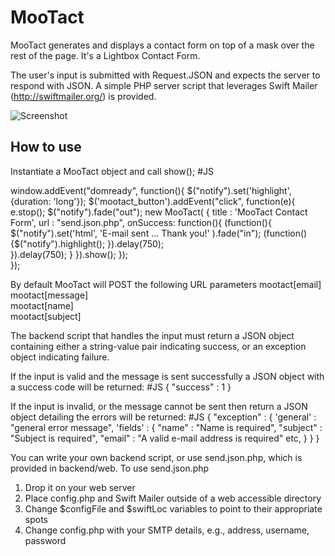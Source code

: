 MooTact
===========
 MooTact generates and displays a contact form on top of a mask over the rest of the page. It's a Lightbox Contact Form.
 
 The user's input is submitted with Request.JSON and expects the server to respond with JSON. A simple PHP server script
 that leverages Swift Mailer (http://swiftmailer.org/) is provided.
 
 ![Screenshot](http://kanjitastic.com/MooTact/images/screenshot.png)

How to use
----------
 Instantiate a MooTact object and call show();
#JS

window.addEvent("domready", function(){
		$("notify").set('highlight', {duration: 'long'});
	  	$('mootact_button').addEvent("click", function(e){
						e.stop();
						$("notify").fade("out");
						new MooTact( { 
        							title 	: 'MooTact Contact Form', 
        							url		: "send.json.php",
        							onSuccess: function(){
        								(function(){
        									$("notify").set('html', 'E-mail sent ... Thank you!' ).fade("in");
        									(function(){$("notify").highlight(); }).delay(750);											
        								}).delay(750);
        							} 
						}).show(); 
		  });			
});

By default MooTact will POST the following URL parameters
mootact[email]	
mootact[message]	
mootact[name]	
mootact[subject]


The backend script that handles the input must return a JSON object containing either a string-value pair indicating 
success, or an exception object indicating failure.

If the input is valid and the message is sent successfully a JSON object with a success code will be returned:
#JS
{ "success" : 1 }

If the input is invalid, or the message cannot be sent then return a JSON object detailing the errors will be returned:
#JS
{
    	"exception" : {
 	  	'general' 	: "general error message",
   		'fields'		: {
							"name"	    : "Name is required",
							"subject"	: "Subject is required",
							"email"     : "A valid e-mail address is required"
				 			etc,
			  	  		  } 
		}
}


You can write your own backend script, or use send.json.php, which is provided in backend/web. To use send.json.php
1. Drop it on your web server
2. Place config.php and Swift Mailer outside of a web accessible directory
3. Change $configFile and $swiftLoc variables to point to their appropriate spots
4. Change config.php with your SMTP details, e.g., address, username, password



